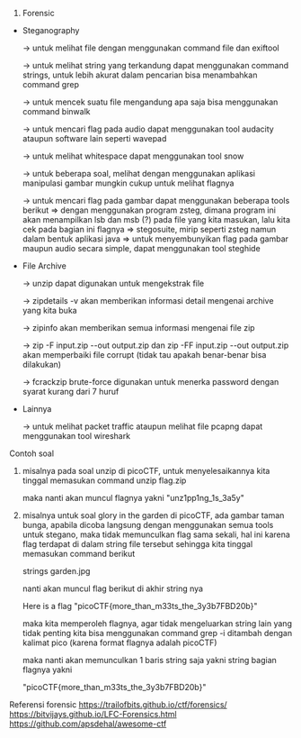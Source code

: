 1. Forensic
 - Steganography
 
	-> untuk melihat file dengan menggunakan command file dan exiftool
		 
     -> untuk melihat string yang terkandung dapat menggunakan command strings, untuk lebih akurat dalam pencarian bisa     menambahkan command grep
		 
     -> untuk mencek suatu file mengandung apa saja bisa menggunakan command binwalk
		 
     -> untuk mencari flag pada audio dapat menggunakan tool audacity ataupun software lain seperti wavepad
		 
     -> untuk melihat whitespace dapat menggunakan tool snow
		 
     -> untuk beberapa soal, melihat dengan menggunakan aplikasi manipulasi gambar mungkin cukup untuk melihat flagnya
		 
     -> untuk mencari flag pada gambar dapat menggunakan beberapa tools berikut
        => dengan menggunakan program zsteg, dimana program ini akan menampilkan lsb dan msb (?) pada file yang kita masukan, lalu kita cek pada bagian ini flagnya
        => stegosuite, mirip seperti zsteg namun dalam bentuk aplikasi java
        => untuk menyembunyikan flag pada gambar maupun audio secara simple, dapat menggunakan tool steghide

- File Archive

     -> unzip dapat digunakan untuk mengekstrak file
		 
     -> zipdetails -v akan memberikan informasi detail mengenai archive yang kita buka
		 
     -> zipinfo akan memberikan semua informasi mengenai file zip
		 
     -> zip -F input.zip --out output.zip dan zip -FF input.zip --out output.zip akan memperbaiki file corrupt (tidak tau apakah benar-benar bisa dilakukan)
		 
     -> fcrackzip brute-force digunakan untuk menerka password dengan syarat kurang dari 7 huruf
		 
 - Lainnya
 
     -> untuk melihat packet traffic ataupun melihat file pcapng dapat menggunakan tool wireshark
     
     
Contoh soal
1. misalnya pada soal unzip di picoCTF, untuk menyelesaikannya kita tinggal memasukan command
    unzip flag.zip
		
   maka nanti akan muncul flagnya yakni "unz1pp1ng_1s_3a5y"
	 
2. misalnya untuk soal glory in the garden di picoCTF, ada gambar taman bunga, apabila dicoba langsung dengan 
   menggunakan  semua tools untuk stegano, maka tidak memunculkan flag sama sekali, hal ini karena flag terdapat di dalam string file tersebut sehingga kita tinggal memasukan command berikut

	 strings garden.jpg
	
   nanti akan muncul flag berikut di akhir string nya

   Here is a flag "picoCTF{more_than_m33ts_the_3y3b7FBD20b}"

   maka kita memperoleh flagnya, agar tidak mengeluarkan string lain yang tidak penting kita bisa menggunakan 
	 command grep -i ditambah dengan kalimat pico (karena format flagnya adalah picoCTF) 
	 
	 maka nanti akan memunculkan 1 baris string saja yakni string bagian flagnya yakni
	 
	 "picoCTF{more_than_m33ts_the_3y3b7FBD20b}"
     
     
     












Referensi
forensic
https://trailofbits.github.io/ctf/forensics/
https://bitvijays.github.io/LFC-Forensics.html
https://github.com/apsdehal/awesome-ctf
